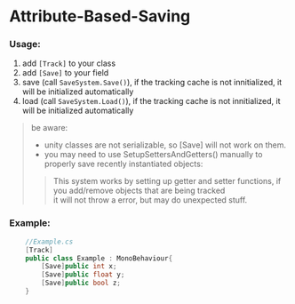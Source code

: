 # Attribute-Based-Saving

### Usage:  
1. add `[Track]` to your class  
2. add `[Save]` to your field  
3. save (call `SaveSystem.Save()`), if the tracking cache is not innitialized, it will be initialized automatically  
4. load (call `SaveSystem.Load()`), if the tracking cache is not innitialized, it will be initialized automatically  
> be aware:  
> - unity classes are not serializable, so [Save] will not work on them.  
> - you may need to use SetupSettersAndGetters() manually to properly save recently instantiated objects:  
>> This system works by setting up getter and setter functions, if you add/remove objects that are being tracked  
>> it will not throw a error, but may do unexpected stuff.  

### Example:  
```csharp
    //Example.cs
    [Track]
    public class Example : MonoBehaviour{
        [Save]public int x;
        [Save]public float y;
        [Save]public bool z;
    }
```
